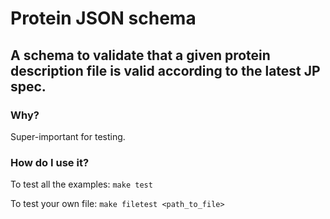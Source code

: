 # Protein JSON schema
## A schema to validate that a given protein description file is valid according to the latest JP spec.

### Why?
Super-important for testing.

### How do I use it?
To test all the examples:
`make test`

To test your own file:
`make filetest <path_to_file>`